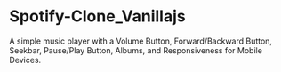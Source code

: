 # Spotify-Clone_Vanillajs
A simple music player with a Volume Button, Forward/Backward Button, Seekbar, Pause/Play Button, Albums, and Responsiveness for Mobile Devices.
